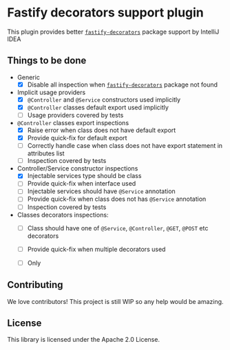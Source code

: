 # Fastify decorators support plugin

This plugin provides better [`fastify-decorators`] package support by IntelliJ IDEA

## Things to be done

- Generic
   - [x] Disable all inspection when [`fastify-decorators`] package not found

- Implicit usage providers
   - [x] `@Controller` and `@Service` constructors used implicitly
   - [x] `@Controller` classes default export used implicitly
   - [ ] Usage providers covered by tests

- `@Controller` classes export inspections
   - [x] Raise error when class does not have default export
   - [x] Provide quick-fix for default export
   - [ ] Correctly handle case when class does not have export statement in attributes list
   - [ ] Inspection covered by tests

- Controller/Service constructor inspections
   - [x] Injectable services type should be class
   - [ ] Provide quick-fix when interface used
   - [ ] Injectable services should have `@Service` annotation
   - [ ] Provide quick-fix when class does not has `@Service` annotation
   - [ ] Inspection covered by tests

- Classes decorators inspections:
   - [ ] Class should have one of `@Service`, `@Controller`, `@GET`, `@POST` etc decorators
   - [ ] Provide quick-fix when multiple decorators used
   - [ ] Only 


## Contributing

We love contributors! This project is still WIP so any help would be amazing.

## License

This library is licensed under the Apache 2.0 License.

[`fastify-decorators`]: https://npmjs.org/package/fastify-decorators
